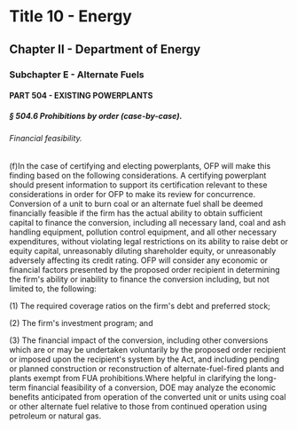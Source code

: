 
# Title 10 - Energy
## Chapter II - Department of Energy
### Subchapter E - Alternate Fuels
#### PART 504 - EXISTING POWERPLANTS
##### § 504.6 Prohibitions by order (case-by-case).
###### Financial feasibility.

(f)In the case of certifying and electing powerplants, OFP will make this finding based on the following considerations. A certifying powerplant should present information to support its certification relevant to these considerations in order for OFP to make its review for concurrence. Conversion of a unit to burn coal or an alternate fuel shall be deemed financially feasible if the firm has the actual ability to obtain sufficient capital to finance the conversion, including all necessary land, coal and ash handling equipment, pollution control equipment, and all other necessary expenditures, without violating legal restrictions on its ability to raise debt or equity capital, unreasonably diluting shareholder equity, or unreasonably adversely affecting its credit rating. OFP will consider any economic or financial factors presented by the proposed order recipient in determining the firm's ability or inability to finance the conversion including, but not limited to, the following:

(1) The required coverage ratios on the firm's debt and preferred stock;

(2) The firm's investment program; and

(3) The financial impact of the conversion, including other conversions which are or may be undertaken voluntarily by the proposed order recipient or imposed upon the recipient's system by the Act, and including pending or planned construction or reconstruction of alternate-fuel-fired plants and plants exempt from FUA prohibitions.Where helpful in clarifying the long-term financial feasibility of a conversion, DOE may analyze the economic benefits anticipated from operation of the converted unit or units using coal or other alternate fuel relative to those from continued operation using petroleum or natural gas.
